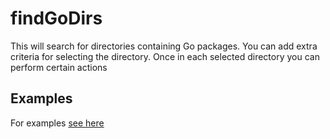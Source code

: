 <!-- Created by mkdoc DO NOT EDIT. -->

# findGoDirs

This will search for directories containing Go packages. You can add extra
criteria for selecting the directory. Once in each selected directory you can
perform certain actions



## Examples
For examples [see here](_findGoDirs.EXAMPLES.md)
